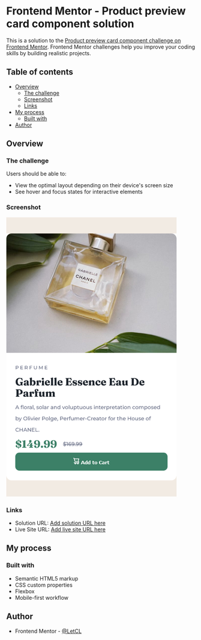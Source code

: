 # Frontend Mentor - Product preview card component solution

This is a solution to the [Product preview card component challenge on Frontend Mentor](https://www.frontendmentor.io/challenges/product-preview-card-component-GO7UmttRfa). Frontend Mentor challenges help you improve your coding skills by building realistic projects. 

## Table of contents

- [Overview](#overview)
  - [The challenge](#the-challenge)
  - [Screenshot](#screenshot)
  - [Links](#links)
- [My process](#my-process)
  - [Built with](#built-with)
- [Author](#author)


## Overview

### The challenge

Users should be able to:

- View the optimal layout depending on their device's screen size
- See hover and focus states for interactive elements

### Screenshot

![Capture screen of my solution](./screenshot.png)


### Links

- Solution URL: [Add solution URL here](https://github.com/LetCL/frontendmentor-product-preview-card-component-02)
- Live Site URL: [Add live site URL here](https://letcl.github.io/frontendmentor-product-preview-card-component-02/)

## My process

### Built with

- Semantic HTML5 markup
- CSS custom properties
- Flexbox
- Mobile-first workflow


## Author

- Frontend Mentor - [@LetCL](https://www.frontendmentor.io/profile/LetCL)
